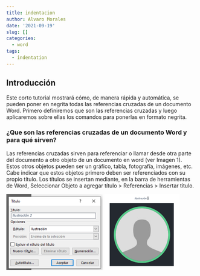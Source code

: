 ```yaml
---
title: indentacion
author: Alvaro Morales
date: '2021-09-19'
slug: []
categories:
  - word
tags:
  - indentation
---
```


## Introducción

Este corto tutorial mostrará cómo, de manera rápida y automática, se pueden poner en negrita todas las referencias cruzadas de un documento Word. Primero definiremos que son las referencias cruzadas y luego aplicaremos sobre ellas los comandos para ponerlas en formato negrita.

### ¿Que son las referencias cruzadas de un documento Word y para qué sirven?

Las referencias cruzadas sirven para referenciar o llamar desde otra parte del documento a otro objeto de un documento en word (ver Imagen 1). Estos otros objetos pueden ser un gráfico, tabla, fotografía, imágenes, etc. Cabe indicar que estos objetos primero deben ser referenciados con su propio título.
Los títulos se insertan mediante, en la barra de herramientas de Word, Seleccionar Objeto a agregar título > Referencias > Insertar título.

<img src="images/ventana_titulo.png" alt="Ventana de agregar título" height="200px"/>

<img src="images/ejemplo_titulo.png" alt="Imagen de título" height="200px"/>

